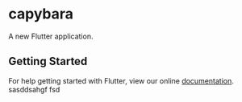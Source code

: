 # capybara

A new Flutter application.

## Getting Started

For help getting started with Flutter, view our online
[documentation](https://flutter.io/).
sasddsahgf
fsd
